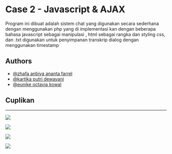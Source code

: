 
# Case 2 - Javascript & AJAX

Program ini dibuat adalah sistem chat yang digunakan secara sederhana dengan menggunakan php  yang di implementasi kan dengan  beberapa bahasa javascript sebagai manipulasi , html sebagai rangka dan styling css, dan .txt digunakan untuk penyimpanan transkrip dialog dengan menggunakan timestamp 

## Authors

- [@zhafa anbiya ananta farrel](https://www.github.com/zhafaanbiya311)
- [@kartika putri dewayani](https://github.com/kartikapdy)
- [@eunike octavia kowal](https://github.com/viakowal)

## Cuplikan

---

![](https://img.shields.io/badge/PHP-Programming-informational?style=flat&logo=php&logoColor=white&color=purple)

![](https://img.shields.io/badge/JavaScript-Programming-informational?style=flat&logo=javascript&logoColor=white&color=yellow)

![](https://img.shields.io/badge/HTML-Markup-informational?style=flat&logo=html5&logoColor=white&color=blue)

![](https://img.shields.io/badge/CSS-Stylesheet-informational?style=flat&logo=css3&logoColor=white&color=orange)

